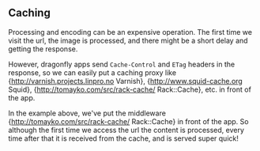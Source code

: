 
Caching
-------
Processing and encoding can be an expensive operation. The first time we visit the url,
the image is processed, and there might be a short delay and getting the response.

However, dragonfly apps send `Cache-Control` and `ETag` headers in the response, so we can easily put a caching
proxy like {http://varnish.projects.linpro.no Varnish}, {http://www.squid-cache.org Squid},
{http://tomayko.com/src/rack-cache/ Rack::Cache}, etc. in front of the app.

In the example above, we've put the middleware {http://tomayko.com/src/rack-cache/ Rack::Cache} in front of the app.
So although the first time we access the url the content is processed, every time after that it is received from the
cache, and is served super quick!

